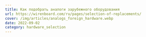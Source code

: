 ```yaml
---
title: Как подобрать аналоги зарубежного оборудования
url: https://wirenboard.com/ru/pages/selection-of-replacements/
cover: /img/articles/analogs_foreign_hardware.webp
date: 2022-09-02
category: hardware_selection
---
```

